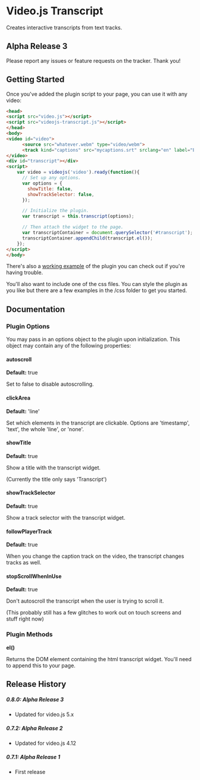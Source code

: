 # Video.js Transcript

Creates interactive transcripts from text tracks.

## Alpha Release 3

Please report any issues or feature requests on the tracker. Thank you!

## Getting Started

Once you've added the plugin script to your page, you can use it with any video:

```html
<head>
<script src="video.js"></script>
<script src="videojs-transcript.js"></script>
</head>
<body>
<video id="video">
      <source src="whatever.webm" type="video/webm">
      <track kind="captions" src="mycaptions.srt" srclang="en" label="English" default>
</video>
<div id="transcript"></div>
<script>
    var video = videojs('video').ready(function(){
      // Set up any options.
      var options = {
        showTitle: false,
        showTrackSelector: false,
      });

      // Initialize the plugin.
      var transcript = this.transcript(options);

      // Then attach the widget to the page.
      var transcriptContainer = document.querySelector('#transcript');
      transcriptContainer.appendChild(transcript.el()); 
    }); 
</script>
</body>
```
There's also a [working example](https://walsh9.github.io/videojs-transcript/example.html) of the plugin you can check out if you're having trouble.

You'll also want to include one of the css files. 
You can style the plugin as you like but there are a few examples in the /css folder to get you started.

## Documentation
### Plugin Options

You may pass in an options object to the plugin upon initialization. This
object may contain any of the following properties:

#### autoscroll
**Default:** true

Set to false to disable autoscrolling.

#### clickArea
**Default:** 'line'

Set which elements in the transcript are clickable.
Options are 'timestamp', 'text', the whole 'line', or 'none'.

#### showTitle
**Default:** true

Show a title with the transcript widget.

(Currently the title only says 'Transcript')

#### showTrackSelector
**Default:** true

Show a track selector with the transcript widget.

#### followPlayerTrack
**Default:** true

When you change the caption track on the video, the transcript changes tracks as well.

#### stopScrollWhenInUse
**Default:** true

Don't autoscroll the transcript when the user is trying to scroll it.

(This probably still has a few glitches to work out on touch screens and stuff right now)

### Plugin Methods
**el()**

Returns the DOM element containing the html transcript widget. You'll need to append this to your page.

## Release History

##### 0.8.0: Alpha Release 3

* Updated for video.js 5.x

##### 0.7.2: Alpha Release 2

* Updated for video.js 4.12

##### 0.7.1: Alpha Release 1

* First release
